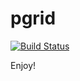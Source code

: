 # pgrid
[![Build Status](https://travis-ci.org/mandshaw/pgrid.svg?branch=master)](https://travis-ci.org/mandshaw/pgrid)

Enjoy!
